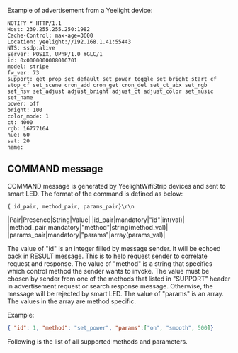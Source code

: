 Example of advertisement from a Yeelight device:

```
NOTIFY * HTTP/1.1
Host: 239.255.255.250:1982
Cache-Control: max-age=3600
Location: yeelight://192.168.1.41:55443
NTS: ssdp:alive
Server: POSIX, UPnP/1.0 YGLC/1
id: 0x0000000008016701
model: stripe
fw_ver: 73
support: get_prop set_default set_power toggle set_bright start_cf stop_cf set_scene cron_add cron_get cron_del set_ct_abx set_rgb set_hsv set_adjust adjust_bright adjust_ct adjust_color set_music set_name
power: off
bright: 100
color_mode: 1
ct: 4000
rgb: 16777164
hue: 60
sat: 20
name: 
```

## COMMAND message

COMMAND message is generated by YeelightWifiStrip devices and sent to smart LED. The format of the command is defined as below:

```
{ id_pair, method_pair, params_pair}\r\n
```

|Pair|Presence|String|Value|
|id_pair|mandatory|"id"|int(val)|
|method_pair|mandatory|"method"|string(method_val)|
|params_pair|mandatory|"params"|array(params_val)|

The value of "id" is an integer filled by message sender. It will be echoed back in RESULT message. This is to help request sender to correlate request and response.
The value of "method" is a string that specifies which control method the sender wants to invoke. The value must be chosen by sender from one of the methods that listed in "SUPPORT" header in advertisement request or search response message. Otherwise, the message will be rejected by smart LED.
The value of "params" is an array. The values in the array are method specific.

Example:
```json
{ "id": 1, "method": "set_power", "params":["on", "smooth", 500]}
```

Following is the list of all supported methods and parameters.
